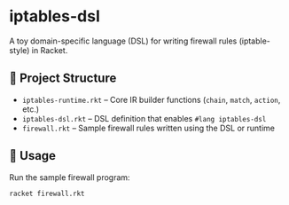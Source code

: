 # iptables-dsl

A toy domain-specific language (DSL) for writing firewall rules (iptable-style) in Racket. 
## 📁 Project Structure

- `iptables-runtime.rkt` – Core IR builder functions (`chain`, `match`, `action`, etc.)
- `iptables-dsl.rkt` – DSL definition that enables `#lang iptables-dsl`
- `firewall.rkt` – Sample firewall rules written using the DSL or runtime

## 🚀 Usage

Run the sample firewall program:
```bash
racket firewall.rkt
```
